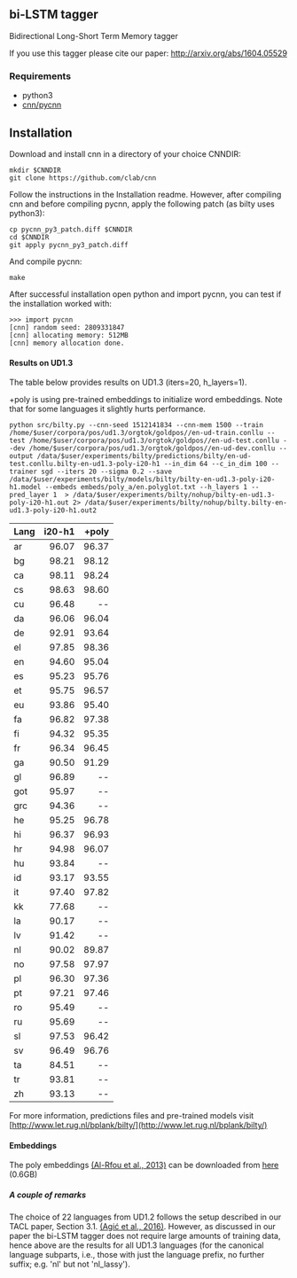 ## bi-LSTM tagger

Bidirectional Long-Short Term Memory tagger 

If you use this tagger please cite our paper:
http://arxiv.org/abs/1604.05529

### Requirements

* python3 
* [cnn/pycnn](https://github.com/clab/cnn)

## Installation

Download and install cnn in a directory of your choice CNNDIR: 

```
mkdir $CNNDIR
git clone https://github.com/clab/cnn
```

Follow the instructions in the Installation readme. However, after
compiling cnn and before compiling pycnn, apply the following patch
(as bilty uses python3): 

``` 
cp pycnn_py3_patch.diff $CNNDIR
cd $CNNDIR
git apply pycnn_py3_patch.diff
```

And compile pycnn:

`make`

After successful installation open python and import pycnn, you can
test if the installation worked with:

```
>>> import pycnn
[cnn] random seed: 2809331847
[cnn] allocating memory: 512MB
[cnn] memory allocation done.

```

#### Results on UD1.3

The table below provides results on UD1.3 (iters=20, h_layers=1).

+poly is using pre-trained embeddings to initialize
word embeddings.  Note that for some languages it slightly hurts performance.

```
python src/bilty.py --cnn-seed 1512141834 --cnn-mem 1500 --train /home/$user/corpora/pos/ud1.3/orgtok/goldpos//en-ud-train.conllu --test /home/$user/corpora/pos/ud1.3/orgtok/goldpos//en-ud-test.conllu --dev /home/$user/corpora/pos/ud1.3/orgtok/goldpos//en-ud-dev.conllu --output /data/$user/experiments/bilty/predictions/bilty/en-ud-test.conllu.bilty-en-ud1.3-poly-i20-h1 --in_dim 64 --c_in_dim 100 --trainer sgd --iters 20 --sigma 0.2 --save /data/$user/experiments/bilty/models/bilty/bilty-en-ud1.3-poly-i20-h1.model --embeds embeds/poly_a/en.polyglot.txt --h_layers 1 --pred_layer 1  > /data/$user/experiments/bilty/nohup/bilty-en-ud1.3-poly-i20-h1.out 2> /data/$user/experiments/bilty/nohup/bilty.bilty-en-ud1.3-poly-i20-h1.out2
```

| Lang | i20-h1  | +poly |
| ---| -----:| -----:|
| ar | 96.07 | 96.37 |
| bg | 98.21 | 98.12 |
| ca | 98.11 | 98.24 |
| cs | 98.63 | 98.60 |
| cu | 96.48 | -- |
| da | 96.06 | 96.04 |
| de | 92.91 | 93.64 |
| el | 97.85 | 98.36 |
| en | 94.60 | 95.04 |
| es | 95.23 | 95.76 |
| et | 95.75 | 96.57 |
| eu | 93.86 | 95.40 |
| fa | 96.82 | 97.38 |
| fi | 94.32 | 95.35 |
| fr | 96.34 | 96.45 |
| ga | 90.50 | 91.29 |
| gl | 96.89 | -- |
| got | 95.97 | -- |
| grc | 94.36 | -- |
| he | 95.25 | 96.78 |
| hi | 96.37 | 96.93 |
| hr | 94.98 | 96.07 |
| hu | 93.84 | -- |
| id | 93.17 | 93.55 |
| it | 97.40 | 97.82 |
| kk | 77.68 | -- |
| la | 90.17 | -- |
| lv | 91.42 | -- |
| nl | 90.02 | 89.87 |
| no | 97.58 | 97.97 |
| pl | 96.30 | 97.36 |
| pt | 97.21 | 97.46 |
| ro | 95.49 | -- |
| ru | 95.69 | -- |
| sl | 97.53 | 96.42 |
| sv | 96.49 | 96.76 |
| ta | 84.51 | -- |
| tr | 93.81 | -- |
| zh | 93.13 | -- |

For more information, predictions files and pre-trained models
visit [http://www.let.rug.nl/bplank/bilty/](http://www.let.rug.nl/bplank/bilty/)

#### Embeddings

The poly embeddings [(Al-Rfou et al.,
2013)](https://sites.google.com/site/rmyeid/projects/polyglot) can be
downloaded from [here](http://www.let.rug.nl/bplank/bilty/embeds.tar.gz) (0.6GB)


##### A couple of remarks

The choice of 22 languages from UD1.2 follows the setup described in
our TACL paper, Section 3.1. [(Agić et al.,
2016)](https://transacl.org/ojs/index.php/tacl/article/view/869). However,
as discussed in our paper the bi-LSTM tagger does not require large
amounts of training data, hence above are the results for all UD1.3
languages (for the canonical language subparts, i.e., those with just
the language prefix, no further suffix; e.g. 'nl' but not 'nl_lassy').



